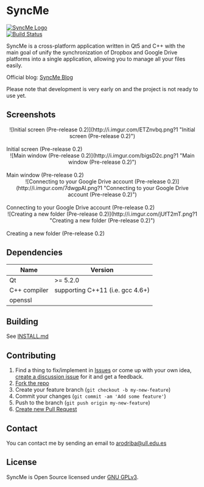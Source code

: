 # SyncMe
[![SyncMe Logo](https://syncme.files.wordpress.com/2016/04/header.png?w=624)](https://syncme.wordpress.com/)<br>
[![Build Status](https://travis-ci.org/AdrianBZG/SyncMe.svg?branch=master)](https://travis-ci.org/AdrianBZG/SyncMe)

SyncMe is a cross-platform application written in Qt5 and C++ with the main goal of unify the synchronization of Dropbox and Google Drive platforms into a single application, allowing you to manage all your files easily.

Official blog: [SyncMe Blog](https://syncme.wordpress.com/)

Please note that development is very early on and the project is not ready to use yet.

## Screenshots

<div style="text-align:center">![Initial screen (Pre-release 0.2)](http://i.imgur.com/ETZnvbq.png?1 "Initial screen (Pre-release 0.2)")</div><br>
Initial screen (Pre-release 0.2)

<div style="text-align:center">![Main window (Pre-release 0.2)](http://i.imgur.com/bigsD2c.png?1 "Main window (Pre-release 0.2)")</div><br>
Main window (Pre-release 0.2)

<div style="text-align:center">![Connecting to your Google Drive account (Pre-release 0.2)](http://i.imgur.com/7dwgpAl.png?1 "Connecting to your Google Drive account (Pre-release 0.2)")</div><br>
Connecting to your Google Drive account (Pre-release 0.2)

<div style="text-align:center">![Creating a new folder (Pre-release 0.2)](http://i.imgur.com/jUfT2mT.png?1 "Creating a new folder (Pre-release 0.2)")</div><br>
Creating a new folder (Pre-release 0.2)

## Dependencies

| Name         | Version                          |
|--------------|----------------------------------|
| Qt           | >= 5.2.0                         |
| C++ compiler | supporting C++11 (i.e. gcc 4.6+) |
| openssl      |                                  |

## Building

See [INSTALL.md](INSTALL.md)

## Contributing

1. Find a thing to fix/implement in [Issues](https://github.com/AdrianBZG/SyncMe/issues?direction=desc&sort=created&state=open) or come up with your own idea, [create a discussion issue](https://github.com/AdrianBZG/SyncMe/issues/new) for it and get a feedback.
2. [Fork the repo](https://help.github.com/articles/fork-a-repo)
3. Create your feature branch (`git checkout -b my-new-feature`)
4. Commit your changes (`git commit -am 'Add some feature'`)
5. Push to the branch (`git push origin my-new-feature`)
6. [Create new Pull Request](https://help.github.com/articles/using-pull-requests)

## Contact

You can contact me by sending an email to [arodriba@ull.edu.es](mailto:arodriba@ull.edu.es)

## License

SyncMe is Open Source licensed under [GNU GPLv3](LICENSE).
